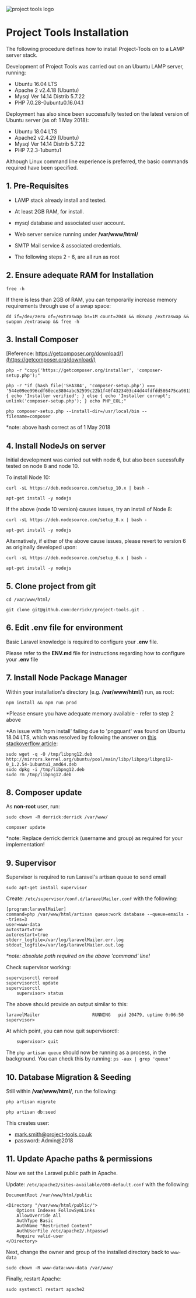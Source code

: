 ![project tools logo](https://project-tools.co.uk/project-tools.png)

# Project Tools Installation

The following procedure defines how to install Project-Tools on to a LAMP server stack.

Development of Project Tools was carried out on an Ubuntu LAMP server, running:

* Ubuntu 16.04 LTS
* Apache 2 v2.4.18 (Ubuntu)
* Mysql  Ver 14.14 Distrib 5.7.22
* PHP 7.0.28-0ubuntu0.16.04.1

Deployment has also since been successfully tested on the latest version of Ubuntu server (as of: 1 May 2018):

* Ubuntu 18.04 LTS
* Apache2 v2.4.29 (Ubuntu)
* Mysql  Ver 14.14 Distrib 5.7.22
* PHP 7.2.3-1ubuntu1

Although Linux command line experience is preferred, the basic commands required have been specified.


## 1.	Pre-Requisites

* LAMP stack already install and tested.

* At least 2GB RAM, for install.

* mysql database and associated user account.

* Web server service running under **/var/www/html/**

* SMTP Mail service & associated credentials.

* The following steps 2 - 6, are all run as root


## 2.	Ensure adequate RAM for Installation

    free -h

If there is less than 2GB of RAM, you can temporarily increase memory requirements through use of a swap space:

    dd if=/dev/zero of=/extraswap bs=1M count=2048 && mkswap /extraswap && swapon /extraswap && free -h



## 3.	Install Composer

[Reference: https://getcomposer.org/download/](https://getcomposer.org/download/)

    php -r "copy('https://getcomposer.org/installer', 'composer-setup.php');"

    php -r "if (hash_file('SHA384', 'composer-setup.php') === '544e09ee996cdf60ece3804abc52599c22b1f40f4323403c44d44fdfdd586475ca9813a858088ffbc1f233e9b180f061') { echo 'Installer verified'; } else { echo 'Installer corrupt'; unlink('composer-setup.php'); } echo PHP_EOL;"

    php composer-setup.php --install-dir=/usr/local/bin --filename=composer

*note: above hash correct as of 1 May 2018


## 4.	Install NodeJs on server

Initial development was carried out with node 6, but also been sucessfully tested on node 8 and node 10.

To install Node 10:

    curl -sL https://deb.nodesource.com/setup_10.x | bash -

    apt-get install -y nodejs

If the above (node 10 version) causes issues, try an install of Node 8:

    curl -sL https://deb.nodesource.com/setup_8.x | bash -

    apt-get install -y nodejs


Alternatively, if either of the above cause issues, please revert to version 6 as originally developed upon:

    curl -sL https://deb.nodesource.com/setup_6.x | bash -

    apt-get install -y nodejs


## 5.	Clone project from git

    cd /var/www/html/
    
    git clone git@github.com:derrickr/project-tools.git .


## 6.	Edit .env file for environment

Basic Laravel knowledge is required to configure your **.env** file.

Please refer to the **ENV.md** file for instructions regarding how to configure your **.env** file


## 7.	Install Node Package Manager

Within your installation's directory (e.g. **/var/www/html/**) run, as root:

    npm install && npm run prod

*Please ensure you have adequate memory available - refer to step 2 above

*An issue with 'npm install' failing due to 'pngquant' was found on Ubuntu 18.04 LTS, which was resolved by following the answer on [this stackoverflow article](https://stackoverflow.com/questions/49308545/error-with-npm-update-pngquant-binary-does-not-seem-to-work-correctly):

    sudo wget -q -O /tmp/libpng12.deb http://mirrors.kernel.org/ubuntu/pool/main/libp/libpng/libpng12-0_1.2.54-1ubuntu1_amd64.deb
    sudo dpkg -i /tmp/libpng12.deb
    sudo rm /tmp/libpng12.deb


## 8.	Composer update

As **non-root** user, run:

    sudo chown -R derrick:derrick /var/www/

    composer update

*note: Replace derrick:derrick (username and group) as required for your implementation!


## 9.	Supervisor

Supervisor is required to run Laravel's artisan queue to send email 

    sudo apt-get install supervisor

Create: `/etc/supervisor/conf.d/laravelMailer.conf` with the following:

	[program:laravelMailer]
	command=php /var/www/html/artisan queue:work database --queue=emails --tries=3
	user=www-data
	autostart=true
	autorestart=true
	stderr_logfile=/var/log/laravelMailer.err.log
	stdout_logfile=/var/log/laravelMailer.out.log

_*note: absolute path required on the above 'command' line!_

Check supervisor working:

	supervisorctl reread
	supervisorctl update
	supervisorctl
		supervisor> status

The above should provide an output similar to this:

    laravelMailer                    RUNNING   pid 20479, uptime 0:06:50
    supervisor>

At which point, you can now quit supervisorctl:

		supervisor> quit

The `php artisan queue` should now be running as a process, in the background. You can check this by running: `ps -aux | grep 'queue'`


## 10.	Database Migration & Seeding

Still within **/var/www/html/**, run the following:

    php artisan migrate

    php artisan db:seed

This creates user:

* mark.smith@project-tools.co.uk
* password: Admin@2018


## 11.	Update Apache paths & permissions

Now we set the Laravel public path in Apache.

Update: `/etc/apache2/sites-available/000-default.conf` with the following: 

    DocumentRoot /var/www/html/public

    <Directory "/var/www/html/public/">
		Options Indexes FollowSymLinks
		AllowOverride All
		AuthType Basic
		AuthName "Restricted Content"
		AuthUserFile /etc/apache2/.htpasswd
		Require valid-user
    </Directory>

Next, change the owner and group of the installed directory back to `www-data`

    sudo chown -R www-data:www-data /var/www/

Finally, restart Apache:

    sudo systemctl restart apache2
